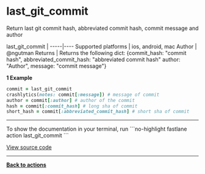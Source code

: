 # last_git_commit


Return last git commit hash, abbreviated commit hash, commit message and author







last_git_commit |
-----|----
Supported platforms | ios, android, mac
Author | @ngutman
Returns | Returns the following dict: {commit_hash: "commit hash", abbreviated_commit_hash: "abbreviated commit hash" author: "Author", message: "commit message"}



**1 Example**

```ruby
commit = last_git_commit
crashlytics(notes: commit[:message]) # message of commit
author = commit[:author] # author of the commit
hash = commit[:commit_hash] # long sha of commit
short_hash = commit[:abbreviated_commit_hash] # short sha of commit
```





<hr />
To show the documentation in your terminal, run
```no-highlight
fastlane action last_git_commit
```

<a href="https://github.com/fastlane/fastlane/blob/master/fastlane/lib/fastlane/actions/last_git_commit.rb" target="_blank">View source code</a>

<hr />

<a href="/actions"><b>Back to actions</b></a>
